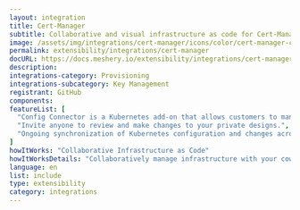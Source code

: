 ```yaml
---
layout: integration
title: Cert-Manager
subtitle: Collaborative and visual infrastructure as code for Cert-Manager
image: /assets/img/integrations/cert-manager/icons/color/cert-manager-color.svg
permalink: extensibility/integrations/cert-manager
docURL: https://docs.meshery.io/extensibility/integrations/cert-manager
description: 
integrations-category: Provisioning
integrations-subcategory: Key Management
registrant: GitHub
components: 
featureList: [
  "Config Connector is a Kubernetes add-on that allows customers to manage GCP resources, such as Cloud Spanner or Cloud Storage, through your cluster's API.",
  "Invite anyone to review and make changes to your private designs.",
  "Ongoing synchronization of Kubernetes configuration and changes across any number of clusters."
]
howItWorks: "Collaborative Infrastructure as Code"
howItWorksDetails: "Collaboratively manage infrastructure with your coworkers synchronously sharing the same designs."
language: en
list: include
type: extensibility
category: integrations
---
```

